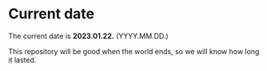 # Current date

The current date is **2023.01.22.** (YYYY.MM.DD.)

This repository will be good when the world ends, so we will know how long it lasted.